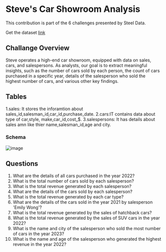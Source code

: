 #  Steve's Car Showroom Analysis 
This contribution is part of the 6 challenges presented by Steel Data.

Get the dataset [link](https://www.steeldata.org.uk/sql1.html)

## Challange Overview
Steve operates a high-end car showroom, equipped with data on sales, cars, and salespersons. As analysts, our goal is to extract meaningful insights, such as the number of cars sold by each person, the count of cars purchased in a specific year, details of the salesperson who sold the highest number of cars, and various other key findings.

## Tables
1.sales: It stores the inforamtion about sales_id,salesman_id,car_id,purchase_date.
2.cars:IT contains data about type of car,style, make,car_id,cost_$.
3.salespersons: It has details about sales amn like thier name,salesman_id,age and city.

### Schema
![image](https://github.com/SharvananB0510/Steel_Datachallenge-1/assets/69303949/3a6e5ffa-f1d2-4095-88dc-0688c157e80d)

## Questions
1. What are the details of all cars purchased in the year 2022?
2. What is the total number of cars sold by each salesperson?
3. What is the total revenue generated by each salesperson?
4. What are the details of the cars sold by each salesperson?
5. What is the total revenue generated by each car type?
6. What are the details of the cars sold in the year 2021 by salesperson 'Emily Wong'?
7. What is the total revenue generated by the sales of hatchback cars?
8. What is the total revenue generated by the sales of SUV cars in the year 2022?
9. What is the name and city of the salesperson who sold the most number of cars in the year 2023?
10. What is the name and age of the salesperson who generated the highest revenue in the year 2022?
